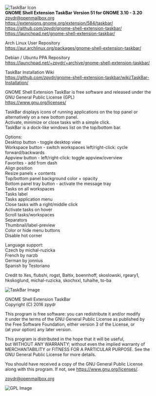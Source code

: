 ![TaskBar Icon](https://extensions.gnome.org/static/extension-data/icons/icon_584.png)          
**GNOME Shell Extension TaskBar Version 51 for GNOME 3.10 - 3.20**  
zpydr@openmailbox.org        
https://extensions.gnome.org/extension/584/taskbar/             
https://github.com/zpydr/gnome-shell-extension-taskbar/         
https://launchpad.net/gnome-shell-extension-taskbar/            
                
Arch Linux User Repository              
https://aur.archlinux.org/packages/gnome-shell-extension-taskbar/               
        
Debian / Ubuntu PPA Repository                   
https://launchpad.net/~zpydr/+archive/gnome-shell-extension-taskbar/                        

TaskBar Installation Wiki                       
https://github.com/zpydr/gnome-shell-extension-taskbar/wiki/TaskBar-Installation/                               
        
GNOME Shell Extension TaskBar is free software and released under the GNU General Public License (GPL)          
https://www.gnu.org/licenses/       

TaskBar displays icons of running applications on the top panel or alternatively on a new bottom panel.        
Activate, minimize or close tasks with a simple click.          
TaskBar is a dock-like windows list on the top/bottom bar.      

Options:                        
Desktop button - toggle desktop view        
Workspace button - switch workspaces left/right-click: cycle forward/backwards      
Appview button - left/right-click: toggle appview/overview      
Favorites - add from dash       
Align position      
Resize panels + contents        
Top/bottom panel background color + opacity     
Bottom panel tray button - activate the message tray        
Tasks on all workspaces		  
Tasks label     
Tasks application menu         
Close tasks with a right/middle click           
Activate tasks on hover         
Scroll tasks/workspaces         
Separators          
Thumbnail/label-preview         
Color or hide menu buttons         
Disable hot corner          
        
Language support:       
Czech by michal-ruzicka     
French by narzb       
German by jonnius       
Spanish by Testoriano		

Credit to Xes, flubshi, rogst, Baltix, boennhoff, skoslowski, rgeary1, hkskoglund, michal-ruzicka, skochxxl, tuhaihe, to-ba        
        
![TaskBar Image](https://extensions.gnome.org/static/extension-data/screenshots/screenshot_584_PSh3ecJ.png)
        
GNOME Shell Extension TaskBar           
Copyright (C) 2016 zpydr             
                
This program is free software: you can redistribute it and/or modify            
it under the terms of the GNU General Public License as published by            
the Free Software Foundation, either version 3 of the License, or               
(at your option) any later version.             
                
This program is distributed in the hope that it will be useful,         
but WITHOUT ANY WARRANTY; without even the implied warranty of          
MERCHANTABILITY or FITNESS FOR A PARTICULAR PURPOSE. See the            
GNU General Public License for more details.            
                
You should have received a copy of the GNU General Public License               
along with this program. If not, see https://www.gnu.org/licenses/.              
                
zpydr@openmailbox.org            
                
![GPL Image](https://www.gnu.org/graphics/gplv3-127x51.png)             
